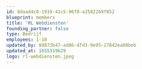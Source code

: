 ```yaml
---
id: 8daad4c8-1919-41c5-96f0-a2582269f052
blueprint: members
title: 'RL Webdiensten'
founding_partner: false
type: Bedrijf
employees: 1-10
updated_by: 8d873b47-ad86-4fd3-9e95-27842ea80beb
updated_at: 1655319629
logo: rl-webdiensten.jpeg
---
```


